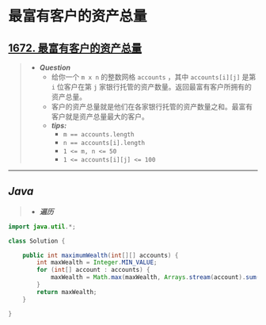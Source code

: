 # 最富有客户的资产总量

## [1672. 最富有客户的资产总量](https://leetcode.cn/problems/richest-customer-wealth/)

> - ***Question***
>   - 给你一个 `m x n` 的整数网格 `accounts` ，其中 `accounts[i][j]` 是第 `i`​​​​​​​​​​​​ 位客户在第 `j` 家银行托管的资产数量。返回最富有客户所拥有的资产总量。
>   - 客户的资产总量就是他们在各家银行托管的资产数量之和。最富有客户就是资产总量最大的客户。
>   - ***tips:***
>     - `m == accounts.length`
>     - `n == accounts[i].length`
>     - `1 <= m, n <= 50`
>     - `1 <= accounts[i][j] <= 100`

---

## *Java*

> - ***遍历***

```java
import java.util.*;

class Solution {

    public int maximumWealth(int[][] accounts) {
        int maxWealth = Integer.MIN_VALUE;
        for (int[] account : accounts) {
            maxWealth = Math.max(maxWealth, Arrays.stream(account).sum());
        }
        return maxWealth;
    }

}

```
